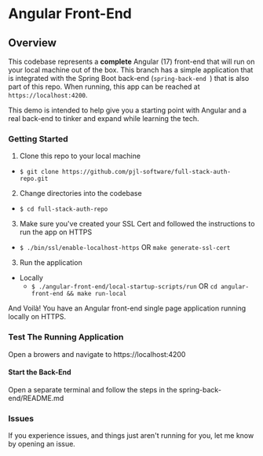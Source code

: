 # Angular Front-End

## Overview

This codebase represents a **complete** Angular (17) front-end that will run on your local
machine out of the box. This branch has a simple application that is integrated with the Spring Boot back-end (`spring-back-end
`) that is also part of this repo. When running, this app can be reached at `https://localhost:4200`.

This demo is intended to help give you a starting point with Angular and a real back-end
to tinker and expand while learning the tech.

### Getting Started

1. Clone this repo to your local machine

- `$ git clone https://github.com/pjl-software/full-stack-auth-repo.git`

2. Change directories into the codebase

- `$ cd full-stack-auth-repo`

3. Make sure you've created your SSL Cert and followed the instructions to run the app on HTTPS

- `$ ./bin/ssl/enable-localhost-https` OR `make generate-ssl-cert`

3. Run the application

- Locally
  - `$ ./angular-front-end/local-startup-scripts/run` OR `cd angular-front-end && make run-local`

And Voilà! You have an Angular front-end single page application running locally on HTTPS.

### Test The Running Application

Open a browers and navigate to https://localhost:4200

#### Start the Back-End

Open a separate terminal and follow the steps in the spring-back-end/README.md

### Issues

If you experience issues, and things just aren't running for you, let me know by opening an issue.
